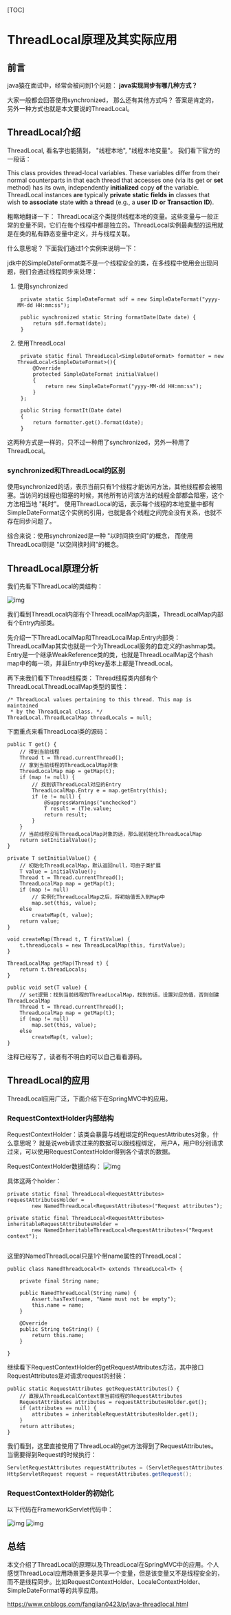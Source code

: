 [TOC]



# ThreadLocal原理及其实际应用

## 前言

java猿在面试中，经常会被问到1个问题：
**java实现同步有哪几种方式？**

大家一般都会回答使用synchronized， 那么还有其他方式吗？ 答案是肯定的， 另外一种方式也就是本文要说的ThreadLocal。

## ThreadLocal介绍

ThreadLocal, 看名字也能猜到， "线程本地", "线程本地变量"。 我们看下官方的一段话：

This class provides thread-local variables. These variables differ from their normal counterparts in that each thread that accesses one (via its get or **set** method) has its own, independently **initialized** copy **of** the variable. ThreadLocal instances **are** typically **private** **static** **fields** **in** classes that wish **to** **associate** state **with** a **thread** (e.g., a **user** **ID** **or** **Transaction** **ID**).

粗略地翻译一下：
ThreadLocal这个类提供线程本地的变量。这些变量与一般正常的变量不同，它们在每个线程中都是独立的。ThreadLocal实例最典型的运用就是在类的私有静态变量中定义，并与线程关联。

什么意思呢？ 下面我们通过1个实例来说明一下：

jdk中的SimpleDateFormat类不是一个线程安全的类，在多线程中使用会出现问题，我们会通过线程同步来处理：

1. 使用synchronized

   ```
    private static SimpleDateFormat sdf = new SimpleDateFormat("yyyy-MM-dd HH:mm:ss");
   
    public synchronized static String formatDate(Date date) {
        return sdf.format(date);
    }
   ```

2. 使用ThreadLocal

   ```
    private static final ThreadLocal<SimpleDateFormat> formatter = new ThreadLocal<SimpleDateFormat>(){
        @Override
        protected SimpleDateFormat initialValue()
        {
            return new SimpleDateFormat("yyyy-MM-dd HH:mm:ss");
        }
    };
   
    public String formatIt(Date date)
    {
        return formatter.get().format(date);
    }
   ```

这两种方式是一样的，只不过一种用了synchronized，另外一种用了ThreadLocal。

### synchronized和ThreadLocal的区别

使用synchronized的话，表示当前只有1个线程才能访问方法，其他线程都会被阻塞。当访问的线程也阻塞的时候，其他所有访问该方法的线程全部都会阻塞，这个方法相当地 "耗时"。
使用ThreadLocal的话，表示每个线程的本地变量中都有SimpleDateFormat这个实例的引用，也就是各个线程之间完全没有关系，也就不存在同步问题了。

综合来说：使用synchronized是一种 "以时间换空间"的概念， 而使用ThreadLocal则是 "以空间换时间"的概念。

## ThreadLocal原理分析

我们先看下ThreadLocal的类结构：

![img](image-201905111436/o_threadlocal_1.jpg)

我们看到ThreadLocal内部有个ThreadLocalMap内部类，ThreadLocalMap内部有个Entry内部类。

先介绍一下ThreadLocalMap和ThreadLocalMap.Entry内部类：
ThreadLocalMap其实也就是一个为ThreadLocal服务的自定义的hashmap类。
Entry是一个继承WeakReference类的类，也就是ThreadLocalMap这个hash map中的每一项，并且Entry中的key基本上都是ThreadLocal。

再下来我们看下Thread线程类：
Thread线程类内部有个ThreadLocal.ThreadLocalMap类型的属性：

```
/* ThreadLocal values pertaining to this thread. This map is maintained
 * by the ThreadLocal class. */
ThreadLocal.ThreadLocalMap threadLocals = null;
```

下面重点来看ThreadLocal类的源码：

```
public T get() {
    // 得到当前线程
    Thread t = Thread.currentThread();
    // 拿到当前线程的ThreadLocalMap对象
    ThreadLocalMap map = getMap(t);
    if (map != null) {
        // 找到该ThreadLocal对应的Entry
        ThreadLocalMap.Entry e = map.getEntry(this);
        if (e != null) {
            @SuppressWarnings("unchecked")
            T result = (T)e.value;
            return result;
        }
    }
    // 当前线程没有ThreadLocalMap对象的话，那么就初始化ThreadLocalMap
    return setInitialValue();
}

private T setInitialValue() {
    // 初始化ThreadLocalMap，默认返回null，可由子类扩展
    T value = initialValue();
    Thread t = Thread.currentThread();
    ThreadLocalMap map = getMap(t);
    if (map != null)
        // 实例化ThreadLocalMap之后，将初始值丢入到Map中
        map.set(this, value);
    else
        createMap(t, value);
    return value;
}

void createMap(Thread t, T firstValue) {
    t.threadLocals = new ThreadLocalMap(this, firstValue);
}

ThreadLocalMap getMap(Thread t) {
    return t.threadLocals;
}

public void set(T value) {
    // set逻辑：找到当前线程的ThreadLocalMap，找到的话，设置对应的值，否则创建ThreadLocalMap
    Thread t = Thread.currentThread();
    ThreadLocalMap map = getMap(t);
    if (map != null)
        map.set(this, value);
    else
        createMap(t, value);
}
```

注释已经写了，读者有不明白的可以自己看看源码。

## ThreadLocal的应用

ThreadLocal应用广泛，下面介绍下在SpringMVC中的应用。

### RequestContextHolder内部结构

RequestContextHolder：该类会暴露与线程绑定的RequestAttributes对象，什么意思呢？ 就是说web请求过来的数据可以跟线程绑定， 用户A，用户B分别请求过来，可以使用RequestContextHolder得到各个请求的数据。

RequestContextHolder数据结构：
![img](image-201905111436/o_threadlocal_2.png)

具体这两个holder：

```
private static final ThreadLocal<RequestAttributes> requestAttributesHolder =
        new NamedThreadLocal<RequestAttributes>("Request attributes");

private static final ThreadLocal<RequestAttributes> inheritableRequestAttributesHolder =
        new NamedInheritableThreadLocal<RequestAttributes>("Request context");
        
```

这里的NamedThreadLocal只是1个带name属性的ThreadLocal：

```
public class NamedThreadLocal<T> extends ThreadLocal<T> {

    private final String name;

    public NamedThreadLocal(String name) {
        Assert.hasText(name, "Name must not be empty");
        this.name = name;
    }

    @Override
    public String toString() {
        return this.name;
    }

}
```

继续看下RequestContextHolder的getRequestAttributes方法，其中接口RequestAttributes是对请求request的封装：

```
public static RequestAttributes getRequestAttributes() {
    // 直接从ThreadLocalContext拿当前线程的RequestAttributes
    RequestAttributes attributes = requestAttributesHolder.get();
    if (attributes == null) {
        attributes = inheritableRequestAttributesHolder.get();
    }
    return attributes;
}
```

我们看到，这里直接使用了ThreadLocal的get方法得到了RequestAttributes。
当需要得到Request的时候执行：

```java
ServletRequestAttributes requestAttributes = (ServletRequestAttributes)RequestContextHolder.getRequestAttributes();
HttpServletRequest request = requestAttributes.getRequest();
```

### RequestContextHolder的初始化

以下代码在FrameworkServlet代码中：

![img](image-201905111436/o_threadlocal_3.png)
![img](https://images.cnblogs.com/cnblogs_com/fangjian0423/603237/o_threadlocal_4.png)

## 总结

本文介绍了ThreadLocal的原理以及ThreadLocal在SpringMVC中的应用。个人感觉ThreadLocal应用场景更多是共享一个变量，但是该变量又不是线程安全的，而不是线程同步。比如RequestContextHolder、LocaleContextHolder、SimpleDateFormat等的共享应用。





<https://www.cnblogs.com/fangjian0423/p/java-threadlocal.html>